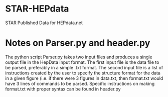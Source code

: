 # STAR-HEPdata
STAR Published Data for HEPdata.net



# Notes on Parser.py and header.py
The python script Parser.py takes two input files and produces a single output file in the HepData input format. The first input file is the data file to be parsed, preferably in a simple .txt format. The second input file is a list of instructions created by the user to specify the structure format for the data in a given figure (i.e. if there were 3 figures in data.txt, then format.txt would have 3 lines of commands to be parsed. Specific instructions on making format.txt with proper syntax can be found in header.py
